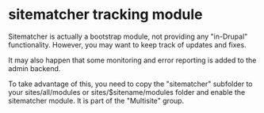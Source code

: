 # sitematcher tracking module

Sitematcher is actually a bootstrap module, not providing any "in-Drupal"
functionality. However, you may want to keep track of updates and fixes.

It may also happen that some monitoring and error reporting is added to
the admin backend.

To take advantage of this, you need to copy the "sitematcher" subfolder to your
sites/all/modules or sites/$sitename/modules folder and enable the sitematcher
module. It is part of the "Multisite" group.
